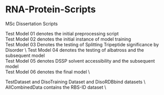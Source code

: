 # RNA-Protein-Scripts
MSc Dissertation Scripts

Test Model 01 denotes the initial preprocessing script \
Test Model 02 denotes the initial instance of model training \
Test Model 03 Denotes the testing of Splitting Tripeptide significance by Disorder \ 
Test Model 04 denotes the testing of albatross and the subsequent model \
Test Model 05 denotes DSSP solvent accessibility and the subsequent model \
Test Model 06 denotes the final model \

TestDataset and DisoTraining Dataset and DisoRDBbind datasets \    
AllCombinedData contains the RBS-ID dataset \

